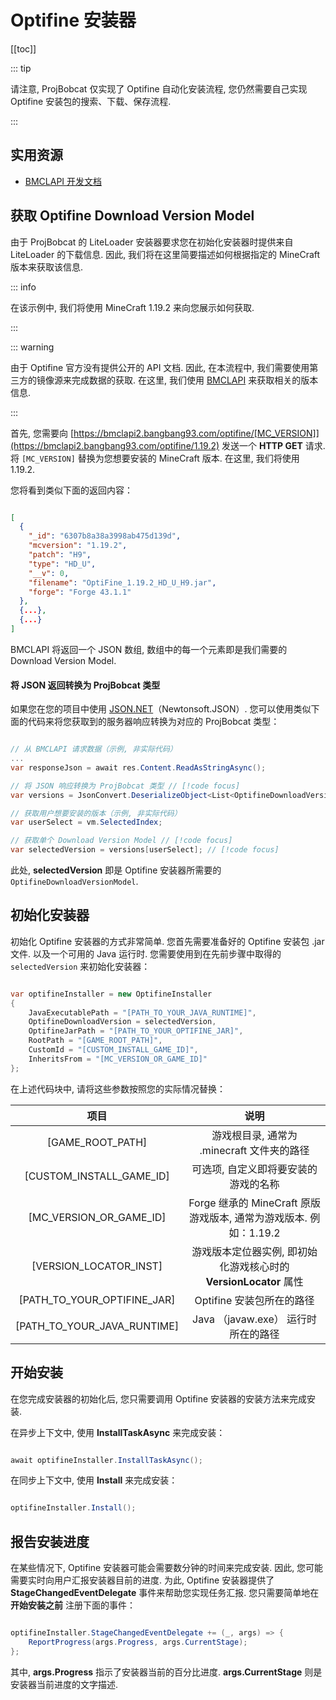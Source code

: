# Optifine 安装器

[[toc]]

::: tip

请注意, ProjBobcat 仅实现了 Optifine 自动化安装流程, 您仍然需要自己实现 Optifine 安装包的搜索、下载、保存流程. 

:::

## 实用资源

- [BMCLAPI 开发文档](https://bmclapidoc.bangbang93.com/)

## 获取 Optifine Download Version Model

由于 ProjBobcat 的 LiteLoader 安装器要求您在初始化安装器时提供来自 LiteLoader 的下载信息. 
因此, 我们将在这里简要描述如何根据指定的 MineCraft 版本来获取该信息. 

::: info

在该示例中, 我们将使用 MineCraft 1.19.2 来向您展示如何获取. 

:::

::: warning

由于 Optifine 官方没有提供公开的 API 文档. 因此, 在本流程中, 我们需要使用第三方的镜像源来完成数据的获取. 
在这里, 我们使用 [BMCLAPI](https://bmclapidoc.bangbang93.com/) 来获取相关的版本信息. 

:::

首先, 您需要向 [https://bmclapi2.bangbang93.com/optifine/[MC_VERSION]](https://bmclapi2.bangbang93.com/optifine/1.19.2) 发送一个 **HTTP GET** 请求. 
将 `[MC_VERSION]` 替换为您想要安装的 MineCraft 版本. 在这里, 我们将使用 1.19.2. 

您将看到类似下面的返回内容：

```json

[
  {
    "_id": "6307b8a38a3998ab475d139d",
    "mcversion": "1.19.2",
    "patch": "H9",
    "type": "HD_U",
    "__v": 0,
    "filename": "OptiFine_1.19.2_HD_U_H9.jar",
    "forge": "Forge 43.1.1"
  },
  {...},
  {...}
]

```

BMCLAPI 将返回一个 JSON 数组, 数组中的每一个元素即是我们需要的 Download Version Model. 

#### 将 JSON 返回转换为 ProjBobcat 类型

如果您在您的项目中使用 [JSON.NET](https://www.newtonsoft.com/json)（Newtonsoft.JSON）. 
您可以使用类似下面的代码来将您获取到的服务器响应转换为对应的 ProjBobcat 类型：

```c#

// 从 BMCLAPI 请求数据（示例, 非实际代码）
...
var responseJson = await res.Content.ReadAsStringAsync();

// 将 JSON 响应转换为 ProjBobcat 类型 // [!code focus]
var versions = JsonConvert.DeserializeObject<List<OptifineDownloadVersionModel>>(responseJson); // [!code focus]

// 获取用户想要安装的版本（示例, 非实际代码）
var userSelect = vm.SelectedIndex;

// 获取单个 Download Version Model // [!code focus]
var selectedVersion = versions[userSelect]; // [!code focus]

```

此处, **selectedVersion** 即是 Optifine 安装器所需要的 `OptifineDownloadVersionModel`. 

## 初始化安装器

初始化 Optifine 安装器的方式非常简单. 
您首先需要准备好的 Optifine 安装包 .jar 文件. 以及一个可用的 Java 运行时. 
您需要使用到在先前步骤中取得的 `selectedVersion` 来初始化安装器：

```c#

var optifineInstaller = new OptifineInstaller
{
    JavaExecutablePath = "[PATH_TO_YOUR_JAVA_RUNTIME]",
    OptifineDownloadVersion = selectedVersion,
    OptifineJarPath = "[PATH_TO_YOUR_OPTIFINE_JAR]",
    RootPath = "[GAME_ROOT_PATH]",
    CustomId = "[CUSTOM_INSTALL_GAME_ID]",
    InheritsFrom = "[MC_VERSION_OR_GAME_ID]"
};

```

在上述代码块中, 请将这些参数按照您的实际情况替换：

|                  项目                   |                      说明                       |
|:-------------------------------------:|:---------------------------------------------:|
|           [GAME_ROOT_PATH]            |          游戏根目录, 通常为 .minecraft 文件夹的路径          |
|       [CUSTOM_INSTALL_GAME_ID]        |              可选项, 自定义即将要安装的游戏的名称               |
|        [MC_VERSION_OR_GAME_ID]        | Forge 继承的 MineCraft 原版游戏版本, 通常为游戏版本. 例如：1.19.2  |
|        [VERSION_LOCATOR_INST]         |  游戏版本定位器实例, 即初始化游戏核心时的 **VersionLocator** 属性   |
|      [PATH_TO_YOUR_OPTIFINE_JAR]      |               Optifine 安装包所在的路径               |
|      [PATH_TO_YOUR_JAVA_RUNTIME]      |           Java （javaw.exe） 运行时所在的路径           |

## 开始安装

在您完成安装器的初始化后, 您只需要调用 Optifine 安装器的安装方法来完成安装. 

在异步上下文中, 使用 **InstallTaskAsync** 来完成安装：

```c#

await optifineInstaller.InstallTaskAsync();

```

在同步上下文中, 使用 **Install** 来完成安装：

```c#

optifineInstaller.Install();

```

## 报告安装进度

在某些情况下, Optifine 安装器可能会需要数分钟的时间来完成安装. 
因此, 您可能需要实时向用户汇报安装器目前的进度. 
为此, Optifine 安装器提供了 **StageChangedEventDelegate** 事件来帮助您实现任务汇报. 
您只需要简单地在 **开始安装之前** 注册下面的事件：

```c#

optifineInstaller.StageChangedEventDelegate += (_, args) => {
    ReportProgress(args.Progress, args.CurrentStage);
};

```

其中,  **args.Progress** 指示了安装器当前的百分比进度. **args.CurrentStage** 则是安装器当前进度的文字描述. 

